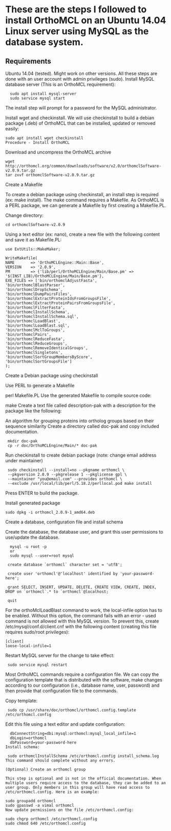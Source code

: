 # These are the steps I followed to install OrthoMCL on an Ubuntu 14.04 Linux server using MySQL as the database system.

## Requirements

Ubuntu 14.04 (tested). Might work on other versions.
All these steps are done with an user account with admin privileges (sudo).
Install MySQL database server (This is an OrthoMCL requirement):
```
  sudo apt install mysql-server
  sudo service mysql start
```
The install step will prompt for a password for the MySQL administrator.

Install wget and checkinstall. We will use checkinstall to build a debian package (.deb) of OrthoMCL that can be installed, updated or removed easily:
```
sudo apt install wget checkinstall
Procedure - Install OrthoMCL
```
Download and uncompress the OrthoMCL archive
```
wget http://orthomcl.org/common/downloads/software/v2.0/orthomclSoftware-v2.0.9.tar.gz
tar zxvf orthomclSoftware-v2.0.9.tar.gz
```
Create a Makefile

To create a debian package using checkinstall, an install step is required (ex: make install). The make command requires a Makefile. As OrthoMCL is a PERL package, we can generate a Makefile by first creating a Makefile.PL.

Change directory:
```
cd orthomclSoftware-v2.0.9
```
Using a text editor (ex: nano), create a new file with the following content and save it as Makefile.PL:
```
use ExtUtils::MakeMaker;

WriteMakefile(
NAME       => 'OrthoMCLEngine::Main::Base',
VERSION    => '2.0.9',
PM         => {'lib/perl/OrthoMCLEngine/Main/Base.pm' => '$(INST_LIB)/OrthoMCLEngine/Main/Base.pm'},
EXE_FILES => ['bin/orthomclAdjustFasta',
'bin/orthomclBlastParser',
'bin/orthomclDropSchema',
'bin/orthomclDumpPairsFiles',
'bin/orthomclExtractProteinIdsFromGroupsFile',
'bin/orthomclExtractProteinPairsFromGroupsFile',
'bin/orthomclFilterFasta',
'bin/orthomclInstallSchema',
'bin/orthomclInstallSchema.sql',
'bin/orthomclLoadBlast',
'bin/orthomclLoadBlast.sql',
'bin/orthomclMclToGroups',
'bin/orthomclPairs',
'bin/orthomclReduceFasta',
'bin/orthomclReduceGroups',
'bin/orthomclRemoveIdenticalGroups',
'bin/orthomclSingletons',
'bin/orthomclSortGroupMembersByScore',
'bin/orthomclSortGroupsFile']
);
```
Create a Debian package using checkinstall

Use PERL to generate a Makefile

 perl Makefile.PL
Use the generated Makefile to compile source code:

 make
Create a text file called description-pak with a description for the package like the following:

 An algorithm for grouping proteins into ortholog groups based on their sequence similarity
Create a directory called doc-pak and copy included documentation.
```
 mkdir doc-pak
 cp -r doc/OrthoMCLEngine/Main/* doc-pak
```
Run checkinstall to create debian package (note: change email address under maintainer)

```
 sudo checkinstall --install=no --pkgname orthomcl \
 --pkgversion 2.0.9 --pkgrelease 1 --pkglicense gpl \
 --maintainer "you@email.com" --provides orthomcl \
 --exclude /usr/local/lib/perl/5.18.2/perllocal.pod make install
```
Press ENTER to build the package.

Install generated package
```
sudo dpkg -i orthomcl_2.0.9-1_amd64.deb
```
Create a database, configuration file and install schema

Create the database, the database user, and grant this user permissions to use/update the database.
```
  mysql -u root -p
  or
  sudo mysql --user=root mysql

 create database `orthomcl` character set = 'utf8';

 create user 'orthomcl'@'localhost' identified by 'your-password-here';

 grant SELECT, INSERT, UPDATE, DELETE, CREATE VIEW, CREATE, INDEX, DROP on `orthomcl`.* to `orthomcl`@localhost;

 quit
```
For the orthoMclLoadBlast command to work, the local-infile option has to be enabled. Without this option, the command fails with an error - used command is not allowed with this MySQL version. To prevent this, create /etc/mysql/conf.d/client.cnf with the following content (creating this file requires sudo/root privileges):

```
[client]
loose-local-infile=1
```
Restart MySQL server for the change to take effect:
```
 sudo service mysql restart
```
Most OrthoMCL commands require a configuration file. We can copy the configuration template that is distributed with the software, make changes according to our configuration (i.e., database name, user, password) and then provide that configuration file to the commands.

Copy template:
```
 sudo cp /usr/share/doc/orthomcl/orthomcl.config.template /etc/orthomcl.config
```
Edit this file using a text editor and update configuration:
```
  dbConnectString=dbi:mysql:orthomcl:mysql_local_infile=1
  dbLogin=orthomcl
  dbPassword=your-password-here
Install schema:

 sudo orthomclInstallSchema /etc/orthomcl.config install_schema.log
This command should complete without any errors.

(Optional) Create an orthomcl group

This step is optional and is not in the official documentation. When multiple users require access to the database, they can be added to an user group. Only members in this group will have read access to /etc/orthomcl.config. Here is an example:

sudo groupadd orthomcl
sudo gpasswd -a vimal orthomcl
Now update permissions on the file /etc/orthomcl.config:

sudo chgrp orthomcl /etc/orthomcl.config
sudo chmod 640 /etc/orthomcl.config
